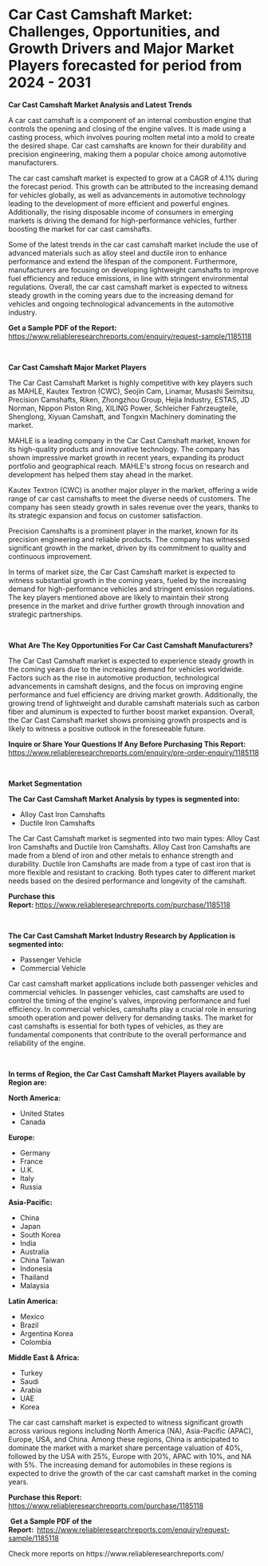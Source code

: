 <p><h1>Car Cast Camshaft Market: Challenges, Opportunities, and Growth Drivers and Major Market Players forecasted for period from 2024 - 2031</h1></p><p><strong>Car Cast Camshaft Market Analysis and Latest Trends</strong></p>
<p><p>A car cast camshaft is a component of an internal combustion engine that controls the opening and closing of the engine valves. It is made using a casting process, which involves pouring molten metal into a mold to create the desired shape. Car cast camshafts are known for their durability and precision engineering, making them a popular choice among automotive manufacturers.</p><p>The car cast camshaft market is expected to grow at a CAGR of 4.1% during the forecast period. This growth can be attributed to the increasing demand for vehicles globally, as well as advancements in automotive technology leading to the development of more efficient and powerful engines. Additionally, the rising disposable income of consumers in emerging markets is driving the demand for high-performance vehicles, further boosting the market for car cast camshafts.</p><p>Some of the latest trends in the car cast camshaft market include the use of advanced materials such as alloy steel and ductile iron to enhance performance and extend the lifespan of the component. Furthermore, manufacturers are focusing on developing lightweight camshafts to improve fuel efficiency and reduce emissions, in line with stringent environmental regulations. Overall, the car cast camshaft market is expected to witness steady growth in the coming years due to the increasing demand for vehicles and ongoing technological advancements in the automotive industry.</p></p>
<p><strong>Get a Sample PDF of the Report:&nbsp;</strong> <a href="https://www.reliableresearchreports.com/enquiry/request-sample/1185118">https://www.reliableresearchreports.com/enquiry/request-sample/1185118</a></p>
<p>&nbsp;</p>
<p><strong>Car Cast Camshaft Major Market Players</strong></p>
<p><p>The Car Cast Camshaft Market is highly competitive with key players such as MAHLE, Kautex Textron (CWC), Seojin Cam, Linamar, Musashi Seimitsu, Precision Camshafts, Riken, Zhongzhou Group, Hejia Industry, ESTAS, JD Norman, Nippon Piston Ring, XILING Power, Schleicher Fahrzeugteile, Shenglong, Xiyuan Camshaft, and Tongxin Machinery dominating the market.</p><p>MAHLE is a leading company in the Car Cast Camshaft market, known for its high-quality products and innovative technology. The company has shown impressive market growth in recent years, expanding its product portfolio and geographical reach. MAHLE's strong focus on research and development has helped them stay ahead in the market.</p><p>Kautex Textron (CWC) is another major player in the market, offering a wide range of car cast camshafts to meet the diverse needs of customers. The company has seen steady growth in sales revenue over the years, thanks to its strategic expansion and focus on customer satisfaction.</p><p>Precision Camshafts is a prominent player in the market, known for its precision engineering and reliable products. The company has witnessed significant growth in the market, driven by its commitment to quality and continuous improvement.</p><p>In terms of market size, the Car Cast Camshaft market is expected to witness substantial growth in the coming years, fueled by the increasing demand for high-performance vehicles and stringent emission regulations. The key players mentioned above are likely to maintain their strong presence in the market and drive further growth through innovation and strategic partnerships.</p></p>
<p>&nbsp;</p>
<p><strong>What Are The Key Opportunities For Car Cast Camshaft Manufacturers?</strong></p>
<p><p>The Car Cast Camshaft market is expected to experience steady growth in the coming years due to the increasing demand for vehicles worldwide. Factors such as the rise in automotive production, technological advancements in camshaft designs, and the focus on improving engine performance and fuel efficiency are driving market growth. Additionally, the growing trend of lightweight and durable camshaft materials such as carbon fiber and aluminum is expected to further boost market expansion. Overall, the Car Cast Camshaft market shows promising growth prospects and is likely to witness a positive outlook in the foreseeable future.</p></p>
<p><strong>Inquire or Share Your Questions If Any Before Purchasing This Report:</strong> <a href="https://www.reliableresearchreports.com/enquiry/pre-order-enquiry/1185118">https://www.reliableresearchreports.com/enquiry/pre-order-enquiry/1185118</a></p>
<p>&nbsp;</p>
<p><strong>Market Segmentation</strong></p>
<p><strong>The Car Cast Camshaft Market Analysis by types is segmented into:</strong></p>
<p><ul><li>Alloy Cast Iron Camshafts</li><li>Ductile Iron Camshafts</li></ul></p>
<p><p>The Car Cast Camshaft market is segmented into two main types: Alloy Cast Iron Camshafts and Ductile Iron Camshafts. Alloy Cast Iron Camshafts are made from a blend of iron and other metals to enhance strength and durability. Ductile Iron Camshafts are made from a type of cast iron that is more flexible and resistant to cracking. Both types cater to different market needs based on the desired performance and longevity of the camshaft.</p></p>
<p><strong>Purchase this Report:&nbsp;</strong><a href="https://www.reliableresearchreports.com/purchase/1185118">https://www.reliableresearchreports.com/purchase/1185118</a></p>
<p>&nbsp;</p>
<p><strong>The Car Cast Camshaft Market Industry Research by Application is segmented into:</strong></p>
<p><ul><li>Passenger Vehicle</li><li>Commercial Vehicle</li></ul></p>
<p><p>Car cast camshaft market applications include both passenger vehicles and commercial vehicles. In passenger vehicles, cast camshafts are used to control the timing of the engine's valves, improving performance and fuel efficiency. In commercial vehicles, camshafts play a crucial role in ensuring smooth operation and power delivery for demanding tasks. The market for cast camshafts is essential for both types of vehicles, as they are fundamental components that contribute to the overall performance and reliability of the engine.</p></p>
<p>&nbsp;</p>
<p><strong>In terms of Region, the Car Cast Camshaft Market Players available by Region are:</strong></p>
<p>
    <p> <strong> North America: </strong>
        <ul>
            <li>United States</li>
            <li>Canada</li>
        </ul>
        </p> 
    <p> <strong> Europe: </strong>
        <ul>
            <li>Germany</li>
            <li>France</li>
            <li>U.K.</li>
            <li>Italy</li>
            <li>Russia</li>
        </ul>
        </p> 
    <p> <strong> Asia-Pacific: </strong>
        <ul>
            <li>China</li>
            <li>Japan</li>
            <li>South Korea</li>
            <li>India</li>
            <li>Australia</li>
            <li>China Taiwan</li>
            <li>Indonesia</li>
            <li>Thailand</li>
            <li>Malaysia</li>
        </ul>
        </p> 
    <p> <strong> Latin America: </strong>
        <ul>
            <li>Mexico</li>
            <li>Brazil</li>
            <li>Argentina Korea</li>
            <li>Colombia</li>
        </ul>
        </p> 
    <p> <strong> Middle East & Africa: </strong>
        <ul>
            <li>Turkey</li>
            <li>Saudi</li>
            <li>Arabia</li>
            <li>UAE</li>
            <li>Korea</li>
        </ul>
    </p>
    </p>
<p><p>The car cast camshaft market is expected to witness significant growth across various regions including North America (NA), Asia-Pacific (APAC), Europe, USA, and China. Among these regions, China is anticipated to dominate the market with a market share percentage valuation of 40%, followed by the USA with 25%, Europe with 20%, APAC with 10%, and NA with 5%. The increasing demand for automobiles in these regions is expected to drive the growth of the car cast camshaft market in the coming years.</p></p>
<p><strong>Purchase this Report: </strong><a href="https://www.reliableresearchreports.com/purchase/1185118">https://www.reliableresearchreports.com/purchase/1185118</a></p>
<p>&nbsp;<strong>Get a Sample PDF of the Report:&nbsp;&nbsp;</strong><a href="https://www.reliableresearchreports.com/enquiry/request-sample/1185118">https://www.reliableresearchreports.com/enquiry/request-sample/1185118</a></p>
<p><strong></strong></p>
<p>Check more reports on https://www.reliableresearchreports.com/</p>